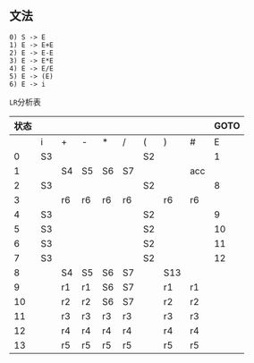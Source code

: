 ## 文法

```code
0) S -> E	
1) E -> E+E
2) E -> E-E
3) E -> E*E
4) E -> E/E
5) E -> (E)
6) E -> i
```

`LR`分析表

| 状态 |      |      |      |      |      |      |      |      | GOTO |
| ---- | ---- | ---- | ---- | ---- | ---- | ---- | ---- | ---- | ---- |
|      | i    | +    | -    | *    | /    | (    | )    | #    | E    |
| 0    | S3   |      |      |      |      | S2   |      |      | 1    |
| 1    |      | S4   | S5   | S6   | S7   |      |      | acc  |      |
| 2    | S3   |      |      |      |      | S2   |      |      | 8    |
| 3    |      | r6   | r6   | r6   | r6   |      | r6   | r6   |      |
| 4    | S3   |      |      |      |      | S2   |      |      | 9    |
| 5    | S3   |      |      |      |      | S2   |      |      | 10   |
| 6    | S3   |      |      |      |      | S2   |      |      | 11   |
| 7    | S3   |      |      |      |      | S2   |      |      | 12   |
| 8    |      | S4   | S5   | S6   | S7   |      | S13  |      |      |
| 9    |      | r1   | r1   | S6   | S7   |      | r1   | r1   |      |
| 10   |      | r2   | r2   | S6   | S7   |      | r2   | r2   |      |
| 11   |      | r3   | r3   | r3   | r3   |      | r3   | r3   |      |
| 12   |      | r4   | r4   | r4   | r4   |      | r4   | r4   |      |
| 13   |      | r5   | r5   | r5   | r5   |      | r5   | r5   |      |
